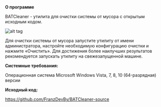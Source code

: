 **О программе**

BATCleaner  - утилита для очистки системы от мусора с открытым исходным кодом.

![alt tag](https://i.imgur.com/c8fCX4S.png)

Для очистки системы от мусора запустите утилиту от имени администратора, настройте необходимую конфигурацию очистки и нажмите «Очистить».
Для достижения более наилучших результатов рекомендуется запускать утилиту на свежезапущенной машине.


**Системные требования:**

Операционная система Microsoft Windows Vista, 7, 8, 10 (64-разрядная) версии


**Исходный код:**

https://github.com/FranzDevBy/BATCleaner-source
